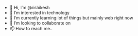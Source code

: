 - 👋 Hi, I’m @rishikesh
- 👀 I’m interested in technology
- 🌱 I’m currently learning lot of things but mainly web right now
- 💞️ I’m looking to collaborate on 
- 📫 How to reach me..

<!---
rishikesh0209/rishikesh0209 is a ✨ special ✨ repository because its `README.md` (this file) appears on your GitHub profile.
You can click the Preview link to take a look at your changes.
--->
